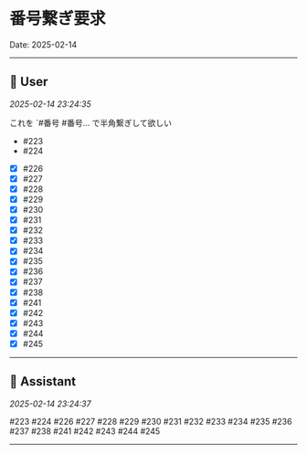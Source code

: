 # 番号繋ぎ要求

Date: 2025-02-14

---

## 👤 User
*2025-02-14 23:24:35*

これを `#番号 #番号... で半角繋ぎして欲しい


- #223 
- #224
- [x] #226
- [x] #227
- [x] #228
- [x] #229
- [x] #230
- [x] #231
- [x] #232
- [x] #233
- [x] #234
- [x] #235
- [x] #236
- [x] #237
- [x] #238
- [x] #241 
- [x] #242 
- [x] #243 
- [x] #244 
- [x] #245

---

## 🤖 Assistant
*2025-02-14 23:24:37*

#223 #224 #226 #227 #228 #229 #230 #231 #232 #233 #234 #235 #236 #237 #238 #241 #242 #243 #244 #245

---
